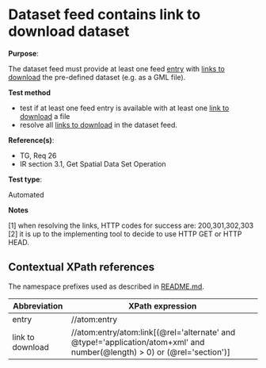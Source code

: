 # Dataset feed contains link to download dataset

**Purpose**: 

The dataset feed must provide at least one feed [entry](#entry) with [links to download](#downloadlink) the pre-defined dataset (e.g. as a GML file).

 **Test method**

* test if at least one feed entry is available with at least one [link to download](#downloadlink) a file
* resolve all [links to download](#downloadlink) in the dataset feed.

**Reference(s)**: 

* TG, Req 26
* IR section 3.1, Get Spatial Data Set Operation

**Test type**: 

Automated

**Notes**

[1] when resolving the links, HTTP codes for success are: 200,301,302,303
[2] it is up to the implementing tool to decide to use HTTP GET or HTTP HEAD.


## Contextual XPath references

The namespace prefixes used as described in [README.md](README.md#namespaces).

Abbreviation                                               |  XPath expression
---------------------------------------------------------- | -------------------------------------------------------------------------
entry <a name="entry"></a> | //atom:entry
link to download <a name="downloadlink"></a> | //atom:entry/atom:link[(@rel='alternate' and @type!='application/atom+xml' and number(@length) > 0) or (@rel='section')]
























































































































































































































































































































































































































































































































































